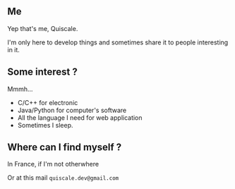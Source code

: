## Me

Yep that's me, Quiscale.

I'm only here to develop things and sometimes share it to people interesting in it.

## Some interest ?

Mmmh...
- C/C++ for electronic
- Java/Python for computer's software
- All the language I need for web application
- Sometimes I sleep.

## Where can I find myself ?

In France, if I'm not otherwhere

Or at this mail `quiscale.dev@gmail.com`
